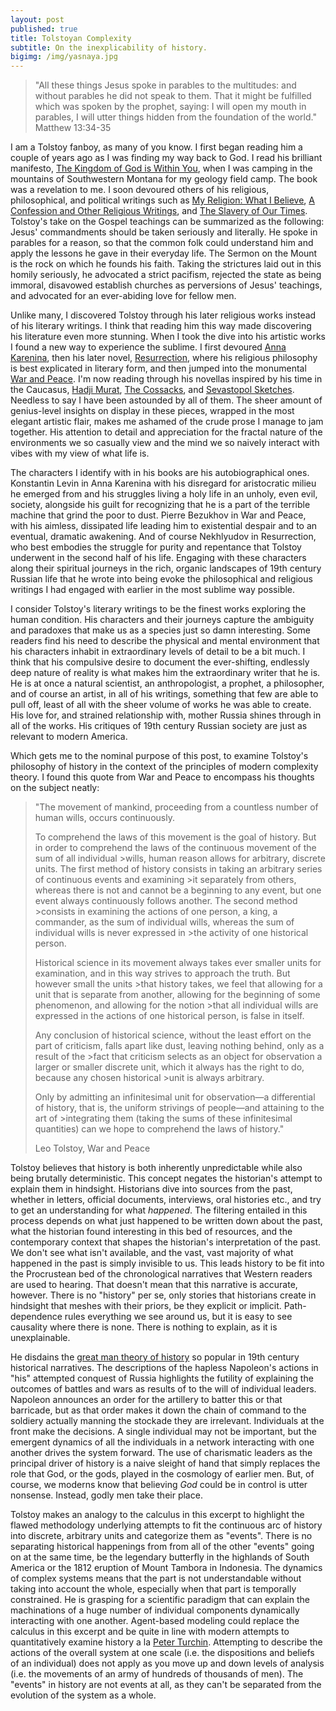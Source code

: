 ```yaml
---
layout: post
published: true
title: Tolstoyan Complexity
subtitle: On the inexplicability of history.
bigimg: /img/yasnaya.jpg
---
```

>"All these things Jesus spoke in parables to the multitudes: and without parables he did not speak to them. That it might be fulfilled which was spoken by the prophet, saying: I will open my mouth in parables, I will utter things hidden from the foundation of the world."
Matthew 13:34-35

I am a Tolstoy fanboy, as many of you know. I first began reading him a couple of years ago as I was finding my way back to God. I read his brilliant manifesto, [The Kingdom of God is Within You](https://www.amazon.com/Kingdom-God-Within-You/dp/1537188488), when I was camping in the mountains of Southwestern Montana for my geology field camp. The book was a revelation to me. I soon devoured others of his religious, philosophical, and political writings such as [My Religion: What I Believe](https://bookshop.org/books/my-religion-what-i-believe-9781907355233/9781907355233), [A Confession and Other Religious Writings](https://bookshop.org/books/192504/9780140444735), and [The Slavery of Our Times](https://theanarchistlibrary.org/library/leo-tolstoy-the-slavery-of-our-times). Tolstoy's take on the Gospel teachings can be summarized  as the following: Jesus' commandments should be taken seriously and literally. He spoke in parables for a reason, so that the common folk could understand him and apply the lessons he gave in their everyday life. The Sermon on the Mount is the rock on which he founds his faith. Taking the strictures laid out in this homily seriously, he advocated a strict pacifism, rejected the state as being immoral, disavowed establish churches as perversions of Jesus' teachings, and advocated for an ever-abiding love for fellow men. 

Unlike many, I discovered Tolstoy through his later religious works instead of his literary writings. I think that reading him this way made discovering his literature even more stunning. When I took the dive into his artistic works I found a new way to experience the sublime. I first devoured [Anna Karenina](https://bookshop.org/books/anna-karenina-9780198748847/9780198748847?aid=138), then his later novel, [Resurrection](https://bookshop.org/books/resurrection-9798673854860/9781720697053), where his religious philosophy is best explicated in literary form, and then jumped into the monumental [War and Peace](https://bookshop.org/books/war-and-peace-bd11a70b-4793-44fe-b328-efc29699a4e3/9781400079988). I'm now reading through his novellas inspired by his time in the Caucasus, [Hadji Murat](https://bookshop.org/books/hadji-murad-9781534824607/9781534824607), [The Cossacks](https://bookshop.org/books/the-cossacks-9781595406750/9781535299404), and [Sevastopol Sketches](https://bookshop.org/books/sevastopol-sketches-sebastopol-sketches-9781540766359/9781540766359). Needless to say I have been astounded by all of them. The sheer amount of genius-level insights on display in these pieces, wrapped in the most elegant artistic flair, makes me ashamed of the crude prose I manage to jam together. His attention to detail and appreciation for the fractal nature of the environments we so casually view and the mind we so naively interact with vibes with my view of what life is.

The characters I identify with in his books are his autobiographical ones. Konstantin Levin in Anna Karenina with his disregard for aristocratic milieu he emerged from and his struggles living a holy life in an unholy, even evil, society, alongside his guilt for recognizing that he is a part of the terrible machine that grind the poor to dust. Pierre Bezukhov in War and Peace, with his aimless, dissipated life leading him to existential despair and to an eventual, dramatic awakening. And of course Nekhlyudov in Resurrection, who best embodies the struggle for purity and repentance that Tolstoy underwent in the second half of his life. Engaging with these characters along their spiritual journeys in the rich, organic landscapes of 19th century Russian life that he wrote into being evoke the philosophical and religious writings I had engaged with earlier in the most sublime way possible.

I consider Tolstoy's literary writings to be the finest works exploring the human condition. His characters and their journeys capture the ambiguity and paradoxes that make us as a species just so damn interesting. Some readers find his need to describe the physical and mental environment that his characters inhabit in extraordinary levels of detail to be a bit much. I think that his compulsive desire to document the ever-shifting, endlessly deep nature of reality is what makes him the extraordinary writer that he is. He is at once a natural scientist, an anthropologist, a prophet, a philosopher, and of course an artist, in all of his writings, something that few are able to pull off, least of all with the sheer volume of works he was able to create. His love for, and strained relationship with, mother Russia shines through in all of the works. His critiques of 19th century Russian society are just as relevant to modern America.

Which gets me to the nominal purpose of this post, to examine Tolstoy's philosophy of history in the context of the principles of modern complexity theory. I found this quote from War and Peace to encompass his thoughts on the subject neatly:

>"The movement of mankind, proceeding from a countless number of human wills, occurs continuously.
>
>To comprehend the laws of this movement is the goal of history. But in order to comprehend the laws of the continuous movement of the sum of all individual >wills, human reason allows for arbitrary, discrete units. The first method of history consists in taking an arbitrary series of continuous events and examining >it separately from others, whereas there is not and cannot be a beginning to any event, but one event always continuously follows another. The second method >consists in examining the actions of one person, a king, a commander, as the sum of individual wills, whereas the sum of individual wills is never expressed in >the activity of one historical person.
>
>Historical science in its movement always takes ever smaller units for examination, and in this way strives to approach the truth. But however small the units >that history takes, we feel that allowing for a unit that is separate from another, allowing for the beginning of some phenomenon, and allowing for the notion >that all individual wills are expressed in the actions of one historical person, is false in itself.
>
>Any conclusion of historical science, without the least effort on the part of criticism, falls apart like dust, leaving nothing behind, only as a result of the >fact that criticism selects as an object for observation a larger or smaller discrete unit, which it always has the right to do, because any chosen historical >unit is always arbitrary.
>
>Only by admitting an infinitesimal unit for observation—a differential of history, that is, the uniform strivings of people—and attaining to the art of >integrating them (taking the sums of these infinitesimal quantities) can we hope to comprehend the laws of history."
>
>Leo Tolstoy, War and Peace

Tolstoy believes that history is both inherently unpredictable while also being brutally deterministic. This concept negates the historian's attempt to explain them in hindsight. Historians dive into sources from the past, whether in letters, official documents, interviews, oral histories etc., and try to get an understanding for what _happened_. The filtering entailed in this process depends on what just happened to be written down about the past, what the historian found interesting in this bed of resources, and the contemporary context that shapes the historian's interpretation of the past. We don't see what isn't available, and the vast, vast majority of what happened in the past is simply invisible to us. This leads history to be fit into the Procrustean bed of the chronological narratives that Western readers are used to hearing. That doesn't mean that this narrative is accurate, however. There is no "history" per se, only stories that historians create in hindsight that meshes with their priors, be they explicit or implicit. Path-dependence rules everything we see around us, but it is easy to see causality where there is none. There is nothing to explain, as it is unexplainable. 

He disdains the [great man theory of history](https://en.wikipedia.org/wiki/Great_man_theory) so popular in 19th century historical narratives. The descriptions of the hapless Napoleon's actions in "his" attempted conquest of Russia highlights the futility of explaining the outcomes of battles and wars as results of to the will of individual leaders. Napoleon announces an order for the artillery to batter this or that barricade, but as that order makes it down the chain of command to the soldiery actually manning the stockade they are irrelevant. Individuals at the front make the decisions. A single individual may not be important, but the emergent dynamics of all the individuals in a network interacting with one another drives the system forward. The use of charismatic leaders as the principal driver of history is a naive sleight of hand that simply replaces the role that God, or the gods, played in the cosmology of earlier men. But, of course, we moderns know that believing _God_ could be in control is utter nonsense. Instead, godly men take their place.

Tolstoy makes an analogy to the calculus in this excerpt to highlight the flawed methodology underlying attempts to fit the continuous arc of history into discrete, arbitrary units and categorize them as "events". There is no separating historical happenings from from all of the other "events" going on at the same time, be the legendary butterfly in the highlands of South America or the 1812 eruption of Mount Tambora in Indonesia. The dynamics of complex systems means that the part is not understandable without taking into account the whole, especially when that part is temporally constrained. He is grasping for a scientific paradigm that can explain the machinations of a huge number of individual components dynamically interacting with one another. Agent-based modeling could replace the calculus in this excerpt and be quite in line with modern attempts to quantitatively examine history a la [Peter Turchin](https://en.wikipedia.org/wiki/Peter_Turchin).  Attempting to describe the actions of the overall system at one scale (i.e. the dispositions and beliefs of an individual) does not apply as you move up and down levels of analysis (i.e. the movements of an army of hundreds of thousands of men). The "events" in history are not events at all, as they can't be separated from the evolution of the system as a whole.
